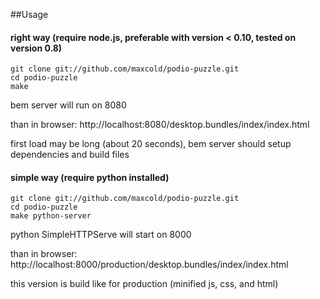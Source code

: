 ##Usage

#### right way (require node.js, preferable with version < 0.10, tested on version 0.8)
    git clone git://github.com/maxcold/podio-puzzle.git
    cd podio-puzzle
    make

bem server will run on 8080

than in browser: http://localhost:8080/desktop.bundles/index/index.html

first load may be long (about 20 seconds), bem server should setup dependencies and build files

#### simple way (require python installed)
    git clone git://github.com/maxcold/podio-puzzle.git
    cd podio-puzzle
    make python-server

python SimpleHTTPServe will start on 8000

than in browser: http://localhost:8000/production/desktop.bundles/index/index.html

this version is build like for production (minified js, css, and html)